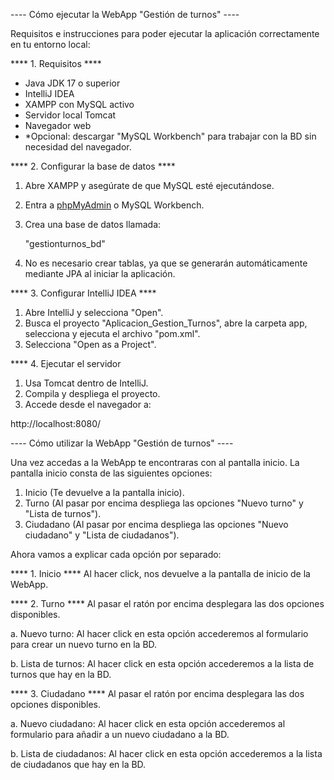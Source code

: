 ---- Cómo ejecutar la WebApp "Gestión de turnos" ----

Requisitos e instrucciones para poder ejecutar la aplicación correctamente en tu entorno local:

**** 1. Requisitos ****

- Java JDK 17 o superior
- IntelliJ IDEA
- XAMPP con MySQL activo
- Servidor local Tomcat
- Navegador web
- *Opcional: descargar "MySQL Workbench" para trabajar con la BD sin necesidad del navegador.

**** 2. Configurar la base de datos ****

1. Abre XAMPP y asegúrate de que MySQL esté ejecutándose.
2. Entra a [phpMyAdmin](http://localhost/phpmyadmin) o MySQL Workbench.
3. Crea una base de datos llamada:  
   
	"gestionturnos_bd"	

4. No es necesario crear tablas, ya que se generarán automáticamente mediante JPA al iniciar la aplicación.

**** 3. Configurar IntelliJ IDEA ****
 
1. Abre IntelliJ y selecciona "Open".
2. Busca el proyecto "Aplicacion_Gestion_Turnos", abre la carpeta app, selecciona y ejecuta el archivo "pom.xml".
3. Selecciona "Open as a Project".


**** 4. Ejecutar el servidor 

1. Usa Tomcat dentro de IntelliJ.
2. Compila y despliega el proyecto.
3. Accede desde el navegador a:

http://localhost:8080/



---- Cómo utilizar la WebApp "Gestión de turnos" ----

Una vez accedas a la WebApp te encontraras con al pantalla inicio. La pantalla inicio consta de las siguientes opciones:

1. Inicio (Te devuelve a la pantalla inicio).
2. Turno (Al pasar por encima despliega las opciones "Nuevo turno" y "Lista de turnos").
3. Ciudadano (Al pasar por encima despliega las opciones "Nuevo ciudadano" y "Lista de ciudadanos").

Ahora vamos a explicar cada opción por separado:

**** 1. Inicio ****
Al hacer click, nos devuelve a la pantalla de inicio de la WebApp.

**** 2. Turno ****
Al pasar el ratón por encima desplegara las dos opciones disponibles.

a. Nuevo turno: Al hacer click en esta opción accederemos al formulario para crear un nuevo turno en la BD.

b. Lista de turnos: Al hacer click en esta opción accederemos a la lista de turnos que hay en la BD.

**** 3. Ciudadano ****
Al pasar el ratón por encima desplegara las dos opciones disponibles.

a. Nuevo ciudadano: Al hacer click en esta opción accederemos al formulario para añadir a un nuevo ciudadano a la BD.

b. Lista de ciudadanos: Al hacer click en esta opción accederemos a la lista de ciudadanos que hay en la BD.



